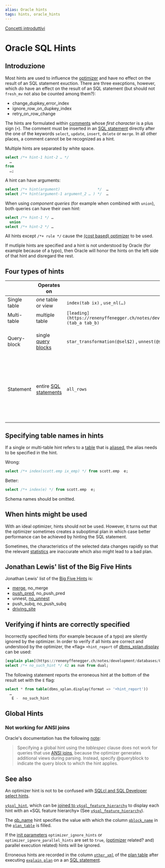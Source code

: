 ```yaml
---
alias: Oracle hints
tags: hints, oracle_hints
---
```


[Concetti introduttivi](https://renenyffenegger.ch/notes/development/databases/Oracle/SQL/hints/index)

# Oracle SQL Hints

## Introduzione
Most hints are used to influence the [optimizer](https://renenyffenegger.ch/notes/development/databases/Oracle/optimizer/index) and have no effect on the result of an SQL statement exuction. There are three execptions, however, which _do_ have an effect on the result of an SQL statement (but should not `fresh_mv` not also be counted among them?):

-   change_dupkey_error_index
-   ignore_row_on_dupkey_index
-   retry_on_row_change

The hints are formulated within [comments](https://renenyffenegger.ch/notes/development/databases/SQL/statement/comment/index) whose _first character_ is a plus sign (`+`). The comment must be inserted in an [SQL statement](https://renenyffenegger.ch/notes/development/databases/Oracle/SQL/statement/index) directly after the one of the keywords `select`, `update`, `insert`, `delete` or `merge`. In all other places, a comment cannot be be recognized as a hint.

Multiple hints are separated by white space.

```sql
select /*+ hint-1 hint-2 … */
  …
from
  …;
```
A hint can have arguments:
```sql
select /*+ hint(argument)                 */  …
select /*+ hint(argument-1 argument_2 … ) */  …
```
When using _component queries_ (for example when combined with `union`), both queries can have their own hint:
```sql
select /*+ hint-1 */ …
  union
select /*+ hint-2 */ …
```
All hints except `/*+ rule */` cause the [(cost based) optimizer](https://renenyffenegger.ch/notes/development/databases/Oracle/optimizer/index) to be used.

If mutliple hints are specified and a hint is not understood by Oracle (for example because of a typo), then Oracle will honor the hints on the left side of that hint and disregard the rest.

## Four types of hints

|              | **Operates on**                                                                                                      | **Examples**                                                                                                   | **Comment**                                                                                                                                                                                                                                                                                         |
| ------------ | -------------------------------------------------------------------------------------------------------------------- | -------------------------------------------------------------------------------------------------------------- | --------------------------------------------------------------------------------------------------------------------------------------------------------------------------------------------------------------------------------------------------------------------------------------------------- |
| Single table | _one_ table or view                                                                                                  | `index(tab ix)` , `use_nl(…)`                                                                                  |                                                                                                                                                                                                                                                                                                     |
| Multi-table  | multiple table                                                                                                       | `[leading](https://renenyffenegger.ch/notes/development/databases/Oracle/SQL/hints/list/leading)(tab_a tab_b)` |                                                                                                                                                                                                                                                                                                     |
| Query-block  | single [query blocks](https://renenyffenegger.ch/notes/development/databases/Oracle/SQL/statement/query-block/index) | `star_transformation(@sel$2)` , `unnest(@sel$2)` , `full(@sel$2 t1)`                                           | Compare with the column [`qblock_name`](https://renenyffenegger.ch/notes/development/databases/Oracle/SQL/statement/verbs/explain/plan_table/columns/qblock_name) in the [`plan_table`](https://renenyffenegger.ch/notes/development/databases/Oracle/SQL/statement/verbs/explain/plan_table/index) |
| Statement    | entire [SQL statements](https://renenyffenegger.ch/notes/development/databases/Oracle/SQL/statement/index)           | `all_rows`                                                                                                     | Note that `use_nl(tab_a tab_b)` is shortcut for `use_nl(tab_a) use_nl(tab_b)` and therefore is not considered to be a multi-table hint.                                                                                                                                                             | 

## Specifying table names in hints

If a single or multi-table hint refers to a [table](https://renenyffenegger.ch/notes/development/databases/Oracle/objects/tables/index) that is [aliased](https://renenyffenegger.ch/notes/development/databases/Oracle/SQL/select/from/alias/index), the alias needs to be specified in the hint.

Wrong:
```sql
select /*+ index(scott.emp ix_emp) */ from scott.emp  e;
```

Better:
```sql
select /*+ index(e) */ from scott.emp  e;
```

Schema names should be omitted.

## When hints might be used

With an ideal optimizer, hints should not be used. However, it turns out that the optimizer sometimes creates a suboptimal plan in which case better performance can be achieved by hinting the SQL statement.

Sometimes, the characteristics of the selected data changes rapidly so that the relevant [statistics](https://renenyffenegger.ch/notes/development/databases/Oracle/optimizer/statistics/index) are inaccurate which also might lead to a bad plan.

## Jonathan Lewis' list of the Big Five Hints

Jonathan Lewis' list of the [Big Five Hints](https://jonathanlewis.wordpress.com/2015/12/03/five-hints) is:
- [merge](https://renenyffenegger.ch/notes/development/databases/Oracle/SQL/hints/list/merge/index), no_merge
- [push_pred](https://renenyffenegger.ch/notes/development/databases/Oracle/SQL/hints/list/push/pred/index), no_push_pred
- unnest, [no_unnest](https://renenyffenegger.ch/notes/development/databases/Oracle/SQL/hints/list/unnest/no/index)
- push_subq, no_push_subq
- [driving_site](https://renenyffenegger.ch/notes/development/databases/Oracle/SQL/hints/list/driving_site)

## Verifying if hints are correctly specified

Incorrectly specified hints (for example because of a typo) are silently ignored by the optimizer.
In order to verify if all hints are correct and understood by the optimizer, the «flag» `+hint_report` of [dbms_xplan.display](https://renenyffenegger.ch/notes/development/databases/Oracle/installed/packages/dbms/xplan/api/display/index) can be used:
```sql
[explain plan](https://renenyffenegger.ch/notes/development/databases/Oracle/SQL/statement/verbs/explain/index) for
select /*+ no_such_hint */ 42 as num from dual;
```

The following statement reports the erroneous hint at the bottom of the result set with the `E` flag:
```sql
select * from table(dbms_xplan.display(format => '+hint_report'))
  …
   E -  no_such_hint
```

## Global Hints

### Not working for ANSI joins

Oracle's documentation has the following [note](https://docs.oracle.com/en/database/oracle/oracle-database/21/sqlrf/Comments.html#GUID-D316D545-89E2-4D54-977F-FC97815CD62E):

> Specifying a global hint using the _tablespec_ clause does not work for queries that use [ANSI joins](https://renenyffenegger.ch/notes/development/databases/Oracle/SQL/join/ANSI/index), because the optimizer generates additional views during parsing. Instead, specify @queryblock to indicate the query block to which the hint applies.

## See also

An optimizer hint is not to be confused with [SQLcl and SQL Developer select hints](https://renenyffenegger.ch/notes/development/databases/Oracle/SQLcl/index#sqlcl-sqldev-select-hints).

[`v$sql_hint`](https://renenyffenegger.ch/notes/development/databases/Oracle/installed/dynamic-performance-views/sql/hint/index), which can be [joined to `v$sql_feature_hierarchy`](https://renenyffenegger.ch/notes/development/databases/Oracle/installed/dynamic-performance-views/sql/hint/join-feature-hierarchy) to display each hint with an «SQL feature hierarchy» (See [`v$sql_feature_hierarchy`](https://renenyffenegger.ch/notes/development/databases/Oracle/installed/dynamic-performance-views/sql/feature/hierarchy/index)).

The [qb_name](https://renenyffenegger.ch/notes/development/databases/Oracle/SQL/hints/list/qb_name/index) hint specifies the value with which the column [`qblock_name`](https://renenyffenegger.ch/notes/development/databases/Oracle/SQL/statement/verbs/explain/plan_table/columns/qblock_name) in the [`plan_table`](https://renenyffenegger.ch/notes/development/databases/Oracle/SQL/statement/verbs/explain/plan_table/index) is filled.

If the [init parameters](https://renenyffenegger.ch/notes/development/databases/Oracle/adminstration/init-parameters/index) `optimizer_ignore_hints` or `optimizer_ignore_parallel_hints` are set to `true`, ([optimizer](https://renenyffenegger.ch/notes/development/databases/Oracle/optimizer/index) related? and) parallel execution related) hints will be ignored.

Erroneous hints are recorded in the column [`other_xml`](https://renenyffenegger.ch/notes/development/databases/Oracle/SQL/statement/verbs/explain/plan_table/columns/other_xml/index) of the [plan table](https://renenyffenegger.ch/notes/development/databases/Oracle/SQL/statement/verbs/explain/plan_table/index) after executing [`explain plan`](https://renenyffenegger.ch/notes/development/databases/Oracle/SQL/statement/verbs/explain/index) on a an [SQL statement](https://renenyffenegger.ch/notes/development/databases/Oracle/SQL/statement/index).